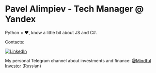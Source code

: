 # Pavel Alimpiev - Tech Manager @ Yandex

Python = :heart:, know a little bit about JS and C#.

Contacts:

[![LinkedIn](https://img.shields.io/badge/LinkedIn-blue)](https://www.linkedin.com/in/pavel-alimpiev-4696bb112)


My personal Telegram channel about investments and finance: [@Mindful Investor](https://t.me/MindfulInvestor) (Russian)
